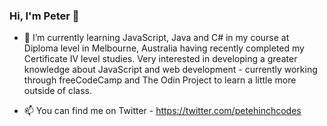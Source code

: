 ### Hi, I'm Peter 👋

- 🌱 I’m currently learning JavaScript, Java and C# in my course at Diploma level in Melbourne, Australia having recently completed my Certificate IV level studies. Very interested in developing a greater knowledge about JavaScript and web development - currently working through freeCodeCamp and The Odin Project to learn a little more outside of class.

- 📫 You can find me on Twitter - https://twitter.com/petehinchcodes

<!--
**peter-hinch/peter-hinch** is a ✨ _special_ ✨ repository because its `README.md` (this file) appears on your GitHub profile.

Here are some ideas to get you started:

- 🔭 I’m currently working on ...
- 👯 I’m looking to collaborate on ...
- 🤔 I’m looking for help with ...
- 💬 Ask me about ...

- 😄 Pronouns: ...
- ⚡ Fun fact: ...
-->
